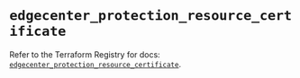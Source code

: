 # `edgecenter_protection_resource_certificate`

Refer to the Terraform Registry for docs: [`edgecenter_protection_resource_certificate`](https://registry.terraform.io/providers/edge-center/edgecenter/0.10.3/docs/resources/protection_resource_certificate).
